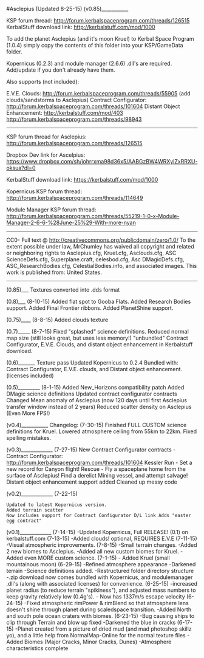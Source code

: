 #Asclepius
(Updated 8-25-15)
(v0.85)___________

KSP forum thread: http://forum.kerbalspaceprogram.com/threads/126515
KerbalStuff download link: http://kerbalstuff.com/mod/1000

To add the planet Asclepius (and it's moon Kruel) to Kerbal Space Program (1.0.4) simply copy the contents of this folder into your KSP/GameData folder.


Kopernicus (0.2.3) and module manager (2.6.6) .dll's are required. Add/update if you don't already have them. 

Also supports (not included):

E.V.E. Clouds: http://forum.kerbalspaceprogram.com/threads/55905 (add clouds/sandstorms to Asclepius)
Contract Configurator: http://forum.kerbalspaceprogram.com/threads/101604 
Distant Object Enhancement: http://kerbalstuff.com/mod/403  http://forum.kerbalspaceprogram.com/threads/98943

_________________________________________________________________________________________

KSP forum thread for Asclepius: http://forum.kerbalspaceprogram.com/threads/126515

Dropbox Dev link for Ascelpius: https://www.dropbox.com/sh/johrrxma98d36x5/AABGzBW4WRXylZxRRXU-oksua?dl=0

KerbalStuff download link: https://kerbalstuff.com/mod/1000

Kopernicus KSP forum thread: http://forum.kerbalspaceprogram.com/threads/114649

Module Manager KSP forum thread: http://forum.kerbalspaceprogram.com/threads/55219-1-0-x-Module-Manager-2-6-6-%28June-25%29-With-more-nyan

__________________________________________________________________________________________


CC0- Full text @ http://creativecommons.org/publicdomain/zero/1.0/
To the extent possible under law, MrChumley has waived all copyright and related or neighboring rights to Asclepius.cfg, Kruel.cfg, Asclouds.cfg, ASC ScienceDefs.cfg, Superplane.craft, celesbod.cfg, Asc DMagicDefs.cfg, ASC_ResearchBodies.cfg, CelestialBodies.info, and associated images. This work is published from: United States.

____________________________________________________________________________________________
(0.85)___
Textures converted into .dds format

(0.8)___
(8-10-15)
Added flat spot to Gooba Flats.
Added Research Bodies support.
Added Final Frontier ribbons.
Added PlanetShine support.

(0.75)____
(8-8-15)
Added clouds texture

(0.7)_____
(8-7-15)
Fixed "splashed" science definitions.
Reduced normal map size (still looks great, but uses less memory!)
"unbundled" Contract Configurator, E.V.E. Clouds, and distant object enhancement in Kerbalstuff download.

(0.6)_______
Texture pass
Updated Kopernicus to 0.2.4
Bundled with: Contract Configurator, E.V.E. clouds, and Distant object enhancement. (licenses included)

(0.5)_________
(8-1-15)
Added New_Horizons compatibility patch
Added DMagic science definitions
Updated contract configurator contracts
Changed Mean anomaly of Asclepius (now 120 days until first Asclepius transfer window instead of 2 years)
Reduced scatter density on Asclepius (Even More FPS!)

(v0.4)___________
Changelog:
(7-30-15) 
Finished FULL CUSTOM science definitions for Kruel.
Lowered atmosphere ceiling from 55km to 22km.
Fixed spelling mistakes.

(v0.3)_____________
(7-27-15)
    New Contract Configurator contracts - Contract Configurator: http://forum.kerbalspaceprogram.com/threads/101604
    Kessler Run - Set a new record for Canyon flight!
    Rescue - Fly a spaceplane home from the surface of Asclepius!
    Find a derelict Mining vessel, and attempt salvage!
    Distant object enhancement support added
    Cleaned up messy code

(v0.2)_____________
(7-22-15)

    Updated to latest Kopernicus version.
    Added terrain scatter
    Now includes support for Contract Configurator D/L link Adds "easter egg contract"



(v0.1)_____________
(7-14-15) -Updated Kopernicus, Full RELEASE! (0.1) on kerbalstuff.com
(7-13-15) -Added clouds! optional, REQUIRES E.V.E
(7-11-15) -Visual atmospheric improvements.
(7-8-15) -Small terrain changes. -Added 2 new biomes to Asclepius. -Added all new custom biomes for Kruel. -Added even MORE custom science.
(7-1-15) - Added Kruel (small mountainous moon)
(6-29-15) -Refined atmosphere appearance -Darkened terrain -Science definitions added. -Restructured folder directory structure -.zip download now comes bundled with Kopernicus, and modulemanager .dll's (along with associated licenses) for convenience.
(6-25-15) -increased planet radius (to reduce terrain "spikiness"), and adjusted mass numbers to keep gravity relatively low (0.4g's). - Now has 1337m/s escape velocity
(6-24-15) -Fixed atmospheric rimPower & rimBlend so that atmosphere lens doesn't shine through planet during scaledspace transition. -Added North and south pole ocean craters with biomes.
(6-23-15) -Bug causing ships to clip through Terrain and blow up fixed -Darkened the blue in cracks
(6-17-15) -Planet created from a picture of dried mud (and mad photoshop skillz yo), and a little help from NormalMap-Online for the normal texture files -Added Biomes (Major Cracks, Minor Cracks, Dunes) -Atmosphere characteristics complete
